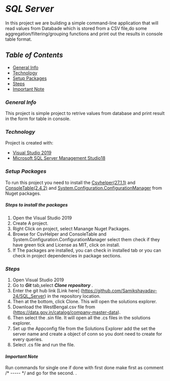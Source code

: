 # _*SQL Server*_
In this project we are building a simple command-line application that will read values from Databade which is stored from a CSV file,do some aggregation/filtering/grouping functions and print out the results in console table format. 

## _**Table of Contents**_
 - [General Info](#General_Info)
 - [Technology](#Technology)
 - [Setup Packages](#Setup_Packages)
 - [Steps](#Steps)
 - [Important Note](#Note)

 ### _**General Info**_
This project is simple project to retrive values from database and print result in the form for table in console.

### _**Technology**_
Project is created with:
- [Visual Studio 2019](https://visualstudio.microsoft.com/downloads/)
- [Microsoft SQL Server Management Studio18](https://aka.ms/ssmsfullsetup)

### _**Setup Packages**_
To run this project you need to install the [Csvhelper(27.1.1)](https://www.nuget.org/packages/CsvHelper/) and [ConsoleTable(2.4.2)](https://www.nuget.org/packages/Consoletables/) and [System.Configuration.ConfigurationManager](https://www.nuget.org/packages/system.configuration.configurationmanager/) from Nuget packages.
##### _**Steps to install the packages**_
1. Open the Visual Studio 2019
2. Create A project.
3. Right Click on project, select Manange Nuget Packages.
4. Browse for CsvHelper and ConsoleTable and System.Configuration.ConfigurationManager select them check if they have green tick and License as MIT, click on install.
5. If The packages are installed, you can check in installed tab or you can check in project dependencies in package sections.


### _**Steps**_
1. Open Visual Studio 2019
2. Go to _**Git**_ tab,select _**Clone repository**_ .
3. Enter the git hub link [Link here] (https://github.com/Samikshayadav-24/SQL_Server) in the repository location.
4. Then at the bottom, click Clone. 
This will open the solutions explorer.
5. Download the WestBengal.csv file from (https://data.gov.in/catalog/company-master-data).
6. Then select the .sin file. It will open all the .cs files in the solutions explorer.
7. Set up the Appconfig file from the Solutions Explorer add the set the server name and create a object of conn so you dont need to create for every queries.
8. Select .cs file and run the file.


#### _**Important Note**_
Run commands for single one if done with first done make first as comment
/* ----- */ and go for the second.  .